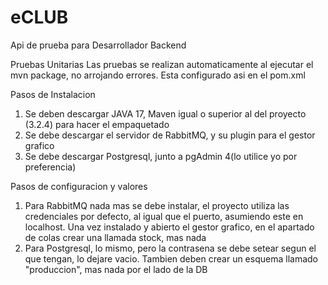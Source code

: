 # eCLUB
Api de prueba para Desarrollador Backend

Pruebas Unitarias
Las pruebas se realizan automaticamente al ejecutar el mvn package, no arrojando errores. Esta configurado asi en el pom.xml

Pasos de Instalacion
1. Se deben descargar JAVA 17, Maven igual o superior al del proyecto (3.2.4) para hacer el empaquetado
2. Se debe descargar el servidor de RabbitMQ, y su plugin para el gestor grafico
3. Se debe descargar Postgresql, junto a pgAdmin 4(lo utilice yo por preferencia)

Pasos de configuracion y valores
1. Para RabbitMQ nada mas se debe instalar, el proyecto utiliza las credenciales por defecto, al igual que el puerto, asumiendo este en localhost. Una vez instalado y abierto el gestor grafico, en el apartado de colas crear una llamada stock, mas nada
2. Para Postgresql, lo mismo, pero la contrasena se debe setear segun el que tengan, lo dejare vacio. Tambien deben crear un esquema llamado "produccion", mas nada por el lado de la DB
